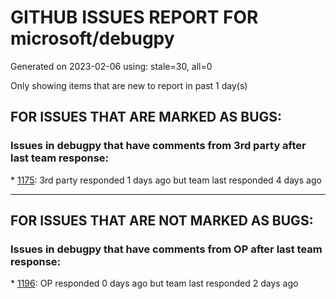 
# GITHUB ISSUES REPORT FOR microsoft/debugpy


Generated on 2023-02-06 using: stale=30, all=0


Only showing items that are new to report in past 1 day(s)


## FOR ISSUES THAT ARE MARKED AS BUGS:


### Issues in debugpy that have comments from 3rd party after last team response:


\* [1175](https://github.com/microsoft/debugpy/issues/1175 "Debugging tests is not stopping on breakpoint"): 3rd party responded 1 days ago but team last responded 4 days ago

---

## FOR ISSUES THAT ARE NOT MARKED AS BUGS:


### Issues in debugpy that have comments from OP after last team response:


\* [1196](https://github.com/microsoft/debugpy/issues/1196 "Debugpy cannot connect to process using process ID on Ubuntu 22.10"): OP responded 0 days ago but team last responded 2 days ago
